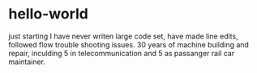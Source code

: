 # hello-world
just starting
I have never writen large code set, have made line edits, followed flow trouble shooting issues.
30 years of machine building and repair, inculding 5 in telecommunication and 5 as passanger rail car maintainer.
